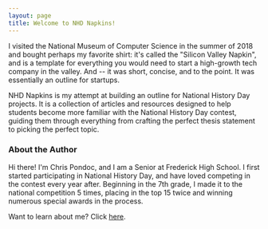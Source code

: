 ```yaml
---
layout: page
title: Welcome to NHD Napkins!
---
```


I visited the National Museum of Computer Science in the summer of 2018 and bought perhaps my favorite shirt: it's called the "Silicon Valley Napkin", and is a template for everything you would need to start a high-growth tech company in the valley. And -- it was short, concise, and to the point. It was essentially an outline for startups.

NHD Napkins is my attempt at building an outline for National History Day projects. It is a collection of articles and resources designed to help students become more familiar with the National History Day contest, guiding them through everything from crafting the perfect thesis statement to picking the perfect topic.

### About the Author

Hi there! I'm Chris Pondoc, and I am a Senior at Frederick High School. I first started participating in National History Day, and have loved competing in the contest every year after. Beginning in the 7th grade, I made it to the national competition 5 times, placing in the top 15 twice and winning numerous special awards in the process. 

Want to learn about me? Click [here](http://chrispondoc.com/).
